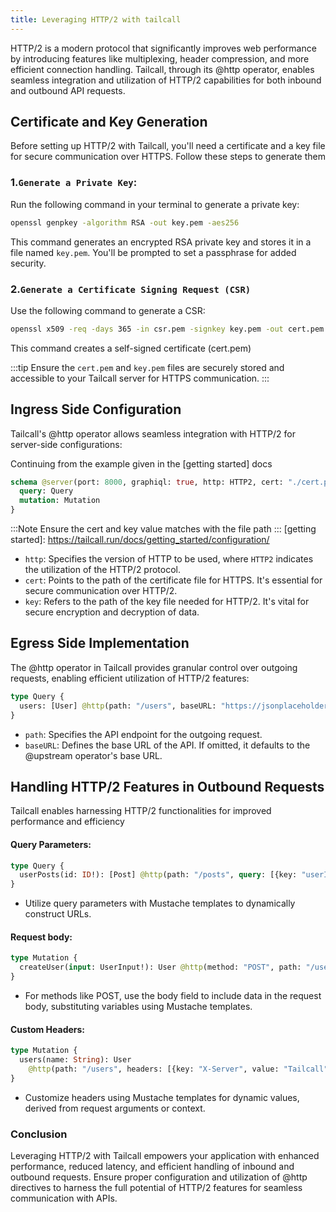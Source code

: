 ```yaml
---
title: Leveraging HTTP/2 with tailcall
---
```


HTTP/2 is a modern protocol that significantly improves web performance by introducing features like multiplexing, header compression, and more efficient connection handling. Tailcall, through its @http operator, enables seamless integration and utilization of HTTP/2 capabilities for both inbound and outbound API requests.

## Certificate and Key Generation

Before setting up HTTP/2 with Tailcall, you'll need a certificate and a key file for secure communication over HTTPS. Follow these steps to generate them

### 1.`Generate a Private Key`:

Run the following command in your terminal to generate a private key:

```bash
openssl genpkey -algorithm RSA -out key.pem -aes256
```

This command generates an encrypted RSA private key and stores it in a file named `key.pem`. You'll be prompted to set a passphrase for added security.

### 2.`Generate a Certificate Signing Request (CSR)`

Use the following command to generate a CSR:

```bash
openssl x509 -req -days 365 -in csr.pem -signkey key.pem -out cert.pem
```

This command creates a self-signed certificate (cert.pem)

:::tip
Ensure the `cert.pem` and `key.pem` files are securely stored and accessible to your Tailcall server for HTTPS communication.
:::

## Ingress Side Configuration

Tailcall's @http operator allows seamless integration with HTTP/2 for server-side configurations:

Continuing from the example given in the [getting started] docs

```graphql
schema @server(port: 8000, graphiql: true, http: HTTP2, cert: "./cert.pem", key: "./key.pem") {
  query: Query
  mutation: Mutation
}
```

:::Note
Ensure the cert and key value matches with the file path
:::
[getting started]: https://tailcall.run/docs/getting_started/configuration/

- `http`: Specifies the version of HTTP to be used, where `HTTP2` indicates the utilization of the HTTP/2 protocol.
- `cert`: Points to the path of the certificate file for HTTPS. It's essential for secure communication over HTTP/2.
- `key`: Refers to the path of the key file needed for HTTP/2. It's vital for secure encryption and decryption of data.

## Egress Side Implementation

The @http operator in Tailcall provides granular control over outgoing requests, enabling efficient utilization of HTTP/2 features:

```graphql
type Query {
  users: [User] @http(path: "/users", baseURL: "https://jsonplaceholder.typicode.com")
}
```

- `path`: Specifies the API endpoint for the outgoing request.
- `baseURL`: Defines the base URL of the API. If omitted, it defaults to the @upstream operator's base URL.

## Handling HTTP/2 Features in Outbound Requests

Tailcall enables harnessing HTTP/2 functionalities for improved performance and efficiency

#### Query Parameters:

```graphql
type Query {
  userPosts(id: ID!): [Post] @http(path: "/posts", query: [{key: "userId", value: "{{args.id}}"}])
}
```

- Utilize query parameters with Mustache templates to dynamically construct URLs.

#### Request body:

```graphql
type Mutation {
  createUser(input: UserInput!): User @http(method: "POST", path: "/users", body: "{{args.input}}")
}
```

- For methods like POST, use the body field to include data in the request body, substituting variables using Mustache templates.

#### Custom Headers:

```graphql
type Mutation {
  users(name: String): User
    @http(path: "/users", headers: [{key: "X-Server", value: "Tailcall"}, {key: "User-Name", value: "{{args.name}}"}])
}
```

- Customize headers using Mustache templates for dynamic values, derived from request arguments or context.

### Conclusion

Leveraging HTTP/2 with Tailcall empowers your application with enhanced performance, reduced latency, and efficient handling of inbound and outbound requests. Ensure proper configuration and utilization of @http directives to harness the full potential of HTTP/2 features for seamless communication with APIs.
